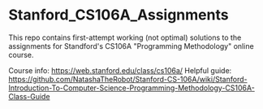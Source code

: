 # Stanford_CS106A_Assignments

This repo contains first-attempt working (not optimal) solutions to the assignments for Standford's CS106A "Programming Methodology" online course.

Course info: https://web.stanford.edu/class/cs106a/
Helpful guide: https://github.com/NatashaTheRobot/Stanford-CS-106A/wiki/Stanford-Introduction-To-Computer-Science-Programming-Methodology-CS106A-Class-Guide
